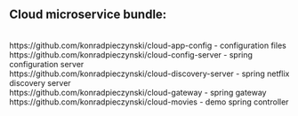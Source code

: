 <h2>Cloud microservice bundle:</h2>
<br>
https://github.com/konradpieczynski/cloud-app-config - configuration files
<br>
https://github.com/konradpieczynski/cloud-config-server - spring configuration server
<br>
https://github.com/konradpieczynski/cloud-discovery-server - spring netflix discovery server
<br>
https://github.com/konradpieczynski/cloud-gateway - spring gateway
<br>
https://github.com/konradpieczynski/cloud-movies - demo spring controller
